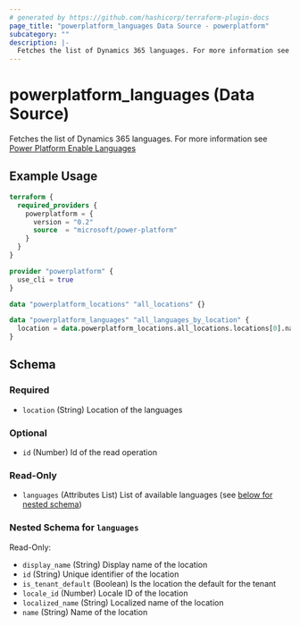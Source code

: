 ```yaml
---
# generated by https://github.com/hashicorp/terraform-plugin-docs
page_title: "powerplatform_languages Data Source - powerplatform"
subcategory: ""
description: |-
  Fetches the list of Dynamics 365 languages. For more information see Power Platform Enable Languages https://learn.microsoft.com/en-us/power-platform/admin/enable-languages
---
```


# powerplatform_languages (Data Source)

Fetches the list of Dynamics 365 languages. For more information see [Power Platform Enable Languages](https://learn.microsoft.com/en-us/power-platform/admin/enable-languages)

## Example Usage

```terraform
terraform {
  required_providers {
    powerplatform = {
      version = "0.2"
      source  = "microsoft/power-platform"
    }
  }
}

provider "powerplatform" {
  use_cli = true
}

data "powerplatform_locations" "all_locations" {}

data "powerplatform_languages" "all_languages_by_location" {
  location = data.powerplatform_locations.all_locations.locations[0].name
}
```

<!-- schema generated by tfplugindocs -->
## Schema

### Required

- `location` (String) Location of the languages

### Optional

- `id` (Number) Id of the read operation

### Read-Only

- `languages` (Attributes List) List of available languages (see [below for nested schema](#nestedatt--languages))

<a id="nestedatt--languages"></a>
### Nested Schema for `languages`

Read-Only:

- `display_name` (String) Display name of the location
- `id` (String) Unique identifier of the location
- `is_tenant_default` (Boolean) Is the location the default for the tenant
- `locale_id` (Number) Locale ID of the location
- `localized_name` (String) Localized name of the location
- `name` (String) Name of the location
